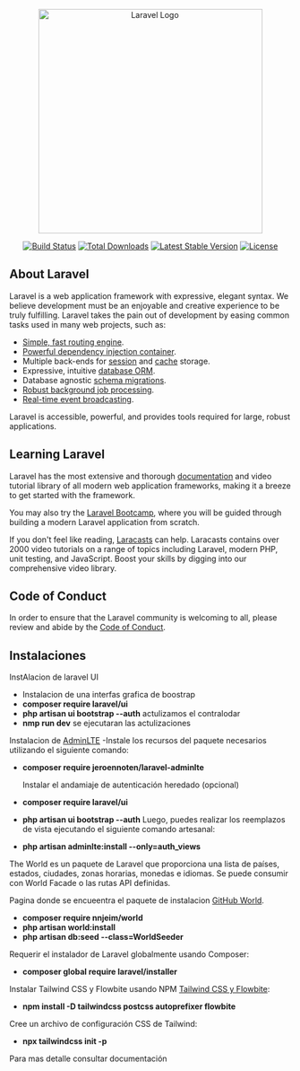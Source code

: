 <p align="center"><a href="https://laravel.com" target="_blank"><img src="https://raw.githubusercontent.com/laravel/art/master/logo-lockup/5%20SVG/2%20CMYK/1%20Full%20Color/laravel-logolockup-cmyk-red.svg" width="400" alt="Laravel Logo"></a></p>

<p align="center">
<a href="https://github.com/laravel/framework/actions"><img src="https://github.com/laravel/framework/workflows/tests/badge.svg" alt="Build Status"></a>
<a href="https://packagist.org/packages/laravel/framework"><img src="https://img.shields.io/packagist/dt/laravel/framework" alt="Total Downloads"></a>
<a href="https://packagist.org/packages/laravel/framework"><img src="https://img.shields.io/packagist/v/laravel/framework" alt="Latest Stable Version"></a>
<a href="https://packagist.org/packages/laravel/framework"><img src="https://img.shields.io/packagist/l/laravel/framework" alt="License"></a>
</p>

## About Laravel

Laravel is a web application framework with expressive, elegant syntax. We believe development must be an enjoyable and creative experience to be truly fulfilling. Laravel takes the pain out of development by easing common tasks used in many web projects, such as:

- [Simple, fast routing engine](https://laravel.com/docs/routing).
- [Powerful dependency injection container](https://laravel.com/docs/container).
- Multiple back-ends for [session](https://laravel.com/docs/session) and [cache](https://laravel.com/docs/cache) storage.
- Expressive, intuitive [database ORM](https://laravel.com/docs/eloquent).
- Database agnostic [schema migrations](https://laravel.com/docs/migrations).
- [Robust background job processing](https://laravel.com/docs/queues).
- [Real-time event broadcasting](https://laravel.com/docs/broadcasting).

Laravel is accessible, powerful, and provides tools required for large, robust applications.

## Learning Laravel

Laravel has the most extensive and thorough [documentation](https://laravel.com/docs) and video tutorial library of all modern web application frameworks, making it a breeze to get started with the framework.

You may also try the [Laravel Bootcamp](https://bootcamp.laravel.com), where you will be guided through building a modern Laravel application from scratch.

If you don't feel like reading, [Laracasts](https://laracasts.com) can help. Laracasts contains over 2000 video tutorials on a range of topics including Laravel, modern PHP, unit testing, and JavaScript. Boost your skills by digging into our comprehensive video library.

## Code of Conduct

In order to ensure that the Laravel community is welcoming to all, please review and abide by the [Code of Conduct](https://laravel.com/docs/contributions#code-of-conduct).


## Instalaciones

InstAlacion de laravel UI
- Instalacion de una interfas grafica de boostrap
- **composer require laravel/ui**
- **php artisan ui bootstrap --auth** actulizamos el contralodar
- **nmp run dev** se ejecutaran las actulizaciones

Instalacion de [AdminLTE](https://github.com/jeroennoten/Laravel-AdminLTE/wiki/Installation)
-Instale los recursos del paquete necesarios utilizando el siguiente comando:
- **composer require jeroennoten/laravel-adminlte**

  Instalar el andamiaje de autenticación heredado (opcional)
- **composer require laravel/ui**
- **php artisan ui bootstrap --auth**
  Luego, puedes realizar los reemplazos de vista ejecutando el siguiente comando artesanal:
- **php artisan adminlte:install --only=auth_views**

The World es un paquete de Laravel que proporciona una lista de países, estados, ciudades, zonas horarias, monedas e idiomas.
Se puede consumir con World Facade o las rutas API definidas.

Pagina donde se encueentra el paquete de instalacion [ GitHub World](https://github.com/nnjeim/world).
- **composer require nnjeim/world**
- **php artisan world:install**
- **php artisan db:seed --class=WorldSeeder**


Requerir el instalador de Laravel globalmente usando Composer:

- **composer global require laravel/installer**


Instalar Tailwind CSS y Flowbite usando NPM [Tailwind CSS y Flowbite](https://flowbite.com/docs/getting-started/laravel/):
- **npm install -D tailwindcss postcss autoprefixer flowbite**

Cree un archivo de configuración CSS de Tailwind:
- **npx tailwindcss init -p**

Para mas detalle consultar documentación

